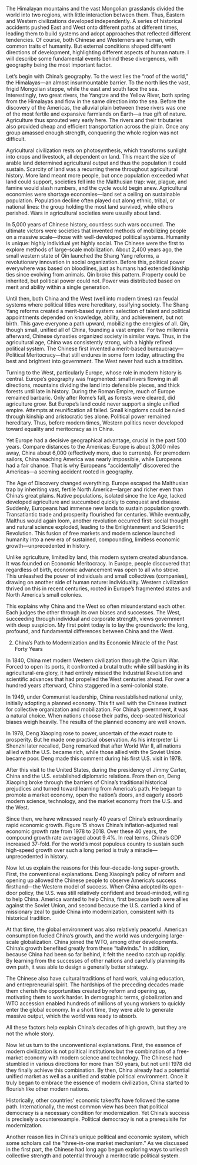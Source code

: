 
The Himalayan mountains and the vast Mongolian grasslands divided the world into two regions, with little interaction between them. Thus, Eastern and Western civilizations developed independently. A series of historical accidents pushed East and West onto different paths at different times, leading them to build systems and adopt approaches that reflected different tendencies. Of course, both Chinese and Westerners are human, with common traits of humanity. But external conditions shaped different directions of development, highlighting different aspects of human nature. I will describe some fundamental events behind these divergences, with geography being the most important factor.

Let’s begin with China’s geography. To the west lies the “roof of the world,” the Himalayas—an almost insurmountable barrier. To the north lies the vast, frigid Mongolian steppe, while the east and south face the sea. Interestingly, two great rivers, the Yangtze and the Yellow River, both spring from the Himalayas and flow in the same direction into the sea. Before the discovery of the Americas, the alluvial plain between these rivers was one of the most fertile and expansive farmlands on Earth—a true gift of nature. Agriculture thus sprouted very early here. The rivers and their tributaries also provided cheap and efficient transportation across the plain. Once any group amassed enough strength, conquering the whole region was not difficult.

Agricultural civilization rests on photosynthesis, which transforms sunlight into crops and livestock, all dependent on land. This meant the size of arable land determined agricultural output and thus the population it could sustain. Scarcity of land was a recurring theme throughout agricultural history. More land meant more people, but once population exceeded what land could support, societies fell into the Malthusian trap: war, plague, and famine would slash numbers, and the cycle would begin anew. Agricultural economies were shortage economies—land set a ceiling on sustainable population. Population decline often played out along ethnic, tribal, or national lines: the group holding the most land survived, while others perished. Wars in agricultural societies were usually about land.

In 5,000 years of Chinese history, countless such wars occurred. The ultimate victors were societies that invented methods of mobilizing people on a massive scale—those with well-developed political systems. Humanity is unique: highly individual yet highly social. The Chinese were the first to explore methods of large-scale mobilization. About 2,400 years ago, the small western state of Qin launched the Shang Yang reforms, a revolutionary innovation in social organization. Before this, political power everywhere was based on bloodlines, just as humans had extended kinship ties since evolving from animals. Qin broke this pattern. Property could be inherited, but political power could not. Power was distributed based on merit and ability within a single generation.

Until then, both China and the West (well into modern times) ran feudal systems where political titles were hereditary, ossifying society. The Shang Yang reforms created a merit-based system: selection of talent and political appointments depended on knowledge, ability, and achievement, but not birth. This gave everyone a path upward, mobilizing the energies of all. Qin, though small, unified all of China, founding a vast empire. For two millennia afterward, Chinese dynasties organized society in similar ways. Thus, in the agricultural age, China was consistently strong, with a highly refined political system. The Chinese first invented a merit-based bureaucracy—Political Meritocracy—that still endures in some form today, attracting the best and brightest into government. The West never had such a tradition.

Turning to the West, particularly Europe, whose role in modern history is central. Europe’s geography was fragmented: small rivers flowing in all directions, mountains dividing the land into defensible pieces, and thick forests until late in history. During the Roman Empire, much of Europe remained barbaric. Only after Rome’s fall, as forests were cleared, did agriculture grow. But Europe’s land could never support a single unified empire. Attempts at reunification all failed. Small kingdoms could be ruled through kinship and aristocratic ties alone. Political power remained hereditary. Thus, before modern times, Western politics never developed toward equality and meritocracy as in China.

Yet Europe had a decisive geographical advantage, crucial in the past 500 years. Compare distances to the Americas: Europe is about 3,000 miles away, China about 6,000 (effectively more, due to currents). For premodern sailors, China reaching America was nearly impossible, while Europeans had a fair chance. That is why Europeans “accidentally” discovered the Americas—a seeming accident rooted in geography.

The Age of Discovery changed everything. Europe escaped the Malthusian trap by inheriting vast, fertile North America—larger and richer even than China’s great plains. Native populations, isolated since the Ice Age, lacked developed agriculture and succumbed quickly to conquest and disease. Suddenly, Europeans had immense new lands to sustain population growth. Transatlantic trade and prosperity flourished for centuries. While eventually, Malthus would again loom, another revolution occurred first: social thought and natural science exploded, leading to the Enlightenment and Scientific Revolution. This fusion of free markets and modern science launched humanity into a new era of sustained, compounding, limitless economic growth—unprecedented in history.

Unlike agriculture, limited by land, this modern system created abundance. It was founded on Economic Meritocracy. In Europe, people discovered that regardless of birth, economic advancement was open to all who strove. This unleashed the power of individuals and small collectives (companies), drawing on another side of human nature: individuality. Western civilization thrived on this in recent centuries, rooted in Europe’s fragmented states and North America’s small colonies.

This explains why China and the West so often misunderstand each other. Each judges the other through its own biases and successes. The West, succeeding through individual and corporate strength, views government with deep suspicion. My first point today is to lay the groundwork: the long, profound, and fundamental differences between China and the West.

2. China’s Path to Modernization and Its Economic Miracle of the Past Forty Years

In 1840, China met modern Western civilization through the Opium War. Forced to open its ports, it confronted a brutal truth: while still basking in its agricultural-era glory, it had entirely missed the Industrial Revolution and scientific advances that had propelled the West centuries ahead. For over a hundred years afterward, China staggered in a semi-colonial state.

In 1949, under Communist leadership, China reestablished national unity, initially adopting a planned economy. This fit well with the Chinese instinct for collective organization and mobilization. For China’s government, it was a natural choice. When nations choose their paths, deep-seated historical biases weigh heavily. The results of the planned economy are well known.

In 1978, Deng Xiaoping rose to power, uncertain of the exact route to prosperity. But he made one practical observation. As his interpreter Li Shenzhi later recalled, Deng remarked that after World War II, all nations allied with the U.S. became rich, while those allied with the Soviet Union became poor. Deng made this comment during his first U.S. visit in 1978.

After this visit to the United States, during the presidency of Jimmy Carter, China and the U.S. established diplomatic relations. From then on, Deng Xiaoping broke through the barriers of China’s traditional historical prejudices and turned toward learning from America’s path. He began to promote a market economy, open the nation’s doors, and eagerly absorb modern science, technology, and the market economy from the U.S. and the West.

Since then, we have witnessed nearly 40 years of China’s extraordinarily rapid economic growth. Figure 15 shows China’s inflation-adjusted real economic growth rate from 1978 to 2018. Over these 40 years, the compound growth rate averaged about 9.4%. In real terms, China’s GDP increased 37-fold. For the world’s most populous country to sustain such high-speed growth over such a long period is truly a miracle—unprecedented in history.

Now let us explain the reasons for this four-decade-long super-growth. First, the conventional explanations. Deng Xiaoping’s policy of reform and opening up allowed the Chinese people to observe America’s success firsthand—the Western model of success. When China adopted its open-door policy, the U.S. was still relatively confident and broad-minded, willing to help China. America wanted to help China, first because both were allies against the Soviet Union, and second because the U.S. carried a kind of missionary zeal to guide China into modernization, consistent with its historical tradition.

At that time, the global environment was also relatively peaceful. American consumption fueled China’s growth, and the world was undergoing large-scale globalization. China joined the WTO, among other developments. China’s growth benefited greatly from these “tailwinds.” In addition, because China had been so far behind, it felt the need to catch up rapidly. By learning from the successes of other nations and carefully planning its own path, it was able to design a generally better strategy.

The Chinese also have cultural traditions of hard work, valuing education, and entrepreneurial spirit. The hardships of the preceding decades made them cherish the opportunities created by reform and opening up, motivating them to work harder. In demographic terms, globalization and WTO accession enabled hundreds of millions of young workers to quickly enter the global economy. In a short time, they were able to generate massive output, which the world was ready to absorb.

All these factors help explain China’s decades of high growth, but they are not the whole story.

Now let us turn to the unconventional explanations. First, the essence of modern civilization is not political institutions but the combination of a free-market economy with modern science and technology. The Chinese had stumbled in various directions for more than 150 years, but not until 1978 did they finally achieve this combination. By then, China already had a potential unified market as well as a unified and stable political environment. Once it truly began to embrace the essence of modern civilization, China started to flourish like other modern nations.

Historically, other countries’ economic takeoffs have followed the same path. Internationally, the most common view has been that political democracy is a necessary condition for modernization. Yet China’s success is precisely a counterexample. Political democracy is not a prerequisite for modernization.

Another reason lies in China’s unique political and economic system, which some scholars call the “three-in-one market mechanism.” As we discussed in the first part, the Chinese had long ago begun exploring ways to unleash collective strength and potential through a meritocratic political system.
